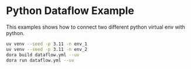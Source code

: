 # Python Dataflow Example

This examples shows how to connect two different python virtual env with python.

```bash
uv venv --seed -p 3.11 -n env_1
uv venv --seed -p 3.11 -n env_2
dora build dataflow.yml --uv
dora run dataflow.yml --uv
```
